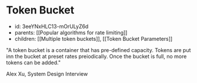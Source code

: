 # Token Bucket
* id: 3eeYNxHLC13-mOrULyZ6d
* parents: [[Popular algorithms for rate limiting]]
* children: [[Multiple token buckets]], [[Token Bucket Parameters]]

"A token bucket is a container that has pre-defined capacity. Tokens are put inn the bucket at preset rates preiodically. Once the bucket is full, no more tokens can be added."

Alex Xu, System Design Interview